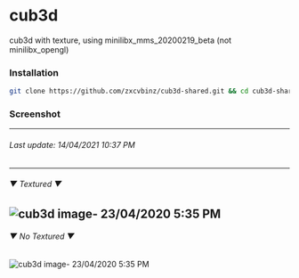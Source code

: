 # cub3d

cub3d with texture, using minilibx_mms_20200219_beta (not minilibx_opengl) 

### Installation
```bash
git clone https://github.com/zxcvbinz/cub3d-shared.git && cd cub3d-shared && make 
```
### Screenshot
___
###### Last update:  14/04/2021 10:37 PM
___
###### ▼ Textured ▼ 
![cub3d image- 23/04/2020 5:35 PM](https://i.imgur.com/mrP9TMV.png)
---
###### ▼ No Textured ▼ 
![cub3d image- 23/04/2020 5:35 PM](https://i.imgur.com/WJ465ST.png)
